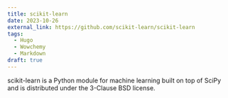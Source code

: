 ```yaml
---
title: scikit-learn
date: 2023-10-26
external_link: https://github.com/scikit-learn/scikit-learn
tags:
  - Hugo
  - Wowchemy
  - Markdown
draft: true
---
```


scikit-learn is a Python module for machine learning built on top of SciPy and is distributed under the 3-Clause BSD license.

<!--more-->
